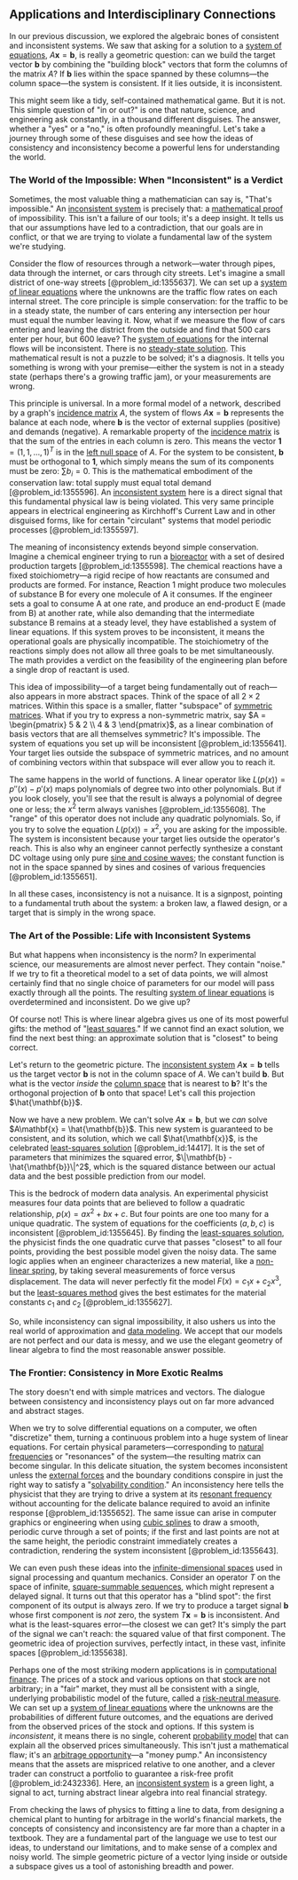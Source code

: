 ## Applications and Interdisciplinary Connections

In our previous discussion, we explored the algebraic bones of consistent and inconsistent systems. We saw that asking for a solution to a [system of equations](@article_id:201334), $A\mathbf{x} = \mathbf{b}$, is really a geometric question: can we build the target vector $\mathbf{b}$ by combining the "building block" vectors that form the columns of the matrix $A$? If $\mathbf{b}$ lies within the space spanned by these columns—the column space—the system is consistent. If it lies outside, it is inconsistent.

This might seem like a tidy, self-contained mathematical game. But it is not. This simple question of "in or out?" is one that nature, science, and engineering ask constantly, in a thousand different disguises. The answer, whether a "yes" or a "no," is often profoundly meaningful. Let's take a journey through some of these disguises and see how the ideas of consistency and inconsistency become a powerful lens for understanding the world.

### The World of the Impossible: When "Inconsistent" is a Verdict

Sometimes, the most valuable thing a mathematician can say is, "That's impossible." An [inconsistent system](@article_id:151948) is precisely that: a [mathematical proof](@article_id:136667) of impossibility. This isn't a failure of our tools; it's a deep insight. It tells us that our assumptions have led to a contradiction, that our goals are in conflict, or that we are trying to violate a fundamental law of the system we're studying.

Consider the flow of resources through a network—water through pipes, data through the internet, or cars through city streets. Let's imagine a small district of one-way streets [@problem_id:1355637]. We can set up a [system of linear equations](@article_id:139922) where the unknowns are the traffic flow rates on each internal street. The core principle is simple conservation: for the traffic to be in a steady state, the number of cars entering any intersection per hour must equal the number leaving it. Now, what if we measure the flow of cars entering and leaving the district from the outside and find that 500 cars enter per hour, but 600 leave? The [system of equations](@article_id:201334) for the internal flows will be inconsistent. There is no [steady-state solution](@article_id:275621). This mathematical result is not a puzzle to be solved; it's a diagnosis. It tells you something is wrong with your premise—either the system is not in a steady state (perhaps there's a growing traffic jam), or your measurements are wrong.

This principle is universal. In a more formal model of a network, described by a graph's [incidence matrix](@article_id:263189) $A$, the system of flows $A\mathbf{x} = \mathbf{b}$ represents the balance at each node, where $\mathbf{b}$ is the vector of external supplies (positive) and demands (negative). A remarkable property of the [incidence matrix](@article_id:263189) is that the sum of the entries in each column is zero. This means the vector $\mathbf{1} = (1, 1, \dots, 1)^T$ is in the [left null space](@article_id:151748) of $A$. For the system to be consistent, $\mathbf{b}$ must be orthogonal to $\mathbf{1}$, which simply means the sum of its components must be zero: $\sum b_i = 0$. This is the mathematical embodiment of the conservation law: total supply must equal total demand [@problem_id:1355596]. An [inconsistent system](@article_id:151948) here is a direct signal that this fundamental physical law is being violated. This very same principle appears in electrical engineering as Kirchhoff's Current Law and in other disguised forms, like for certain "circulant" systems that model periodic processes [@problem_id:1355597].

The meaning of inconsistency extends beyond simple conservation. Imagine a chemical engineer trying to run a [bioreactor](@article_id:178286) with a set of desired production targets [@problem_id:1355598]. The chemical reactions have a fixed stoichiometry—a rigid recipe of how reactants are consumed and products are formed. For instance, Reaction 1 might produce two molecules of substance B for every one molecule of A it consumes. If the engineer sets a goal to consume A at one rate, and produce an end-product E (made from B) at another rate, while also demanding that the intermediate substance B remains at a steady level, they have established a system of linear equations. If this system proves to be inconsistent, it means the operational goals are physically incompatible. The stoichiometry of the reactions simply does not allow all three goals to be met simultaneously. The math provides a verdict on the feasibility of the engineering plan before a single drop of reactant is used.

This idea of impossibility—of a target being fundamentally out of reach—also appears in more abstract spaces. Think of the space of all $2 \times 2$ matrices. Within this space is a smaller, flatter "subspace" of [symmetric matrices](@article_id:155765). What if you try to express a non-symmetric matrix, say $A = \begin{pmatrix} 5 & 2 \\ 4 & 3 \end{pmatrix}$, as a linear combination of basis vectors that are all themselves symmetric? It's impossible. The system of equations you set up will be inconsistent [@problem_id:1355641]. Your target lies outside the subspace of symmetric matrices, and no amount of combining vectors within that subspace will ever allow you to reach it.

The same happens in the world of functions. A linear operator like $L(p(x)) = p''(x) - p'(x)$ maps polynomials of degree two into other polynomials. But if you look closely, you'll see that the result is always a polynomial of degree one or less; the $x^2$ term always vanishes [@problem_id:1355608]. The "range" of this operator does not include any quadratic polynomials. So, if you try to solve the equation $L(p(x)) = x^2$, you are asking for the impossible. The system is inconsistent because your target lies outside the operator's reach. This is also why an engineer cannot perfectly synthesize a constant DC voltage using only pure [sine and cosine waves](@article_id:180787); the constant function is not in the space spanned by sines and cosines of various frequencies [@problem_id:1355651].

In all these cases, inconsistency is not a nuisance. It is a signpost, pointing to a fundamental truth about the system: a broken law, a flawed design, or a target that is simply in the wrong space.

### The Art of the Possible: Life with Inconsistent Systems

But what happens when inconsistency is the norm? In experimental science, our measurements are almost never perfect. They contain "noise." If we try to fit a theoretical model to a set of data points, we will almost certainly find that no single choice of parameters for our model will pass exactly through all the points. The resulting [system of linear equations](@article_id:139922) is overdetermined and inconsistent. Do we give up?

Of course not! This is where linear algebra gives us one of its most powerful gifts: the method of "[least squares](@article_id:154405)." If we cannot find an exact solution, we find the next best thing: an approximate solution that is "closest" to being correct.

Let's return to the geometric picture. The [inconsistent system](@article_id:151948) $A\mathbf{x} = \mathbf{b}$ tells us the target vector $\mathbf{b}$ is not in the column space of $A$. We can't build $\mathbf{b}$. But what is the vector *inside* the [column space](@article_id:150315) that is nearest to $\mathbf{b}$? It's the orthogonal projection of $\mathbf{b}$ onto that space! Let's call this projection $\hat{\mathbf{b}}$.

Now we have a new problem. We can't solve $A\mathbf{x} = \mathbf{b}$, but we *can* solve $A\mathbf{x} = \hat{\mathbf{b}}$. This new system is guaranteed to be consistent, and its solution, which we call $\hat{\mathbf{x}}$, is the celebrated [least-squares solution](@article_id:151560) [@problem_id:14417]. It is the set of parameters that minimizes the squared error, $\|\mathbf{b} - \hat{\mathbf{b}}\|^2$, which is the squared distance between our actual data and the best possible prediction from our model.

This is the bedrock of modern data analysis. An experimental physicist measures four data points that are believed to follow a quadratic relationship, $p(x) = ax^2 + bx + c$. But four points are one too many for a unique quadratic. The system of equations for the coefficients $(a, b, c)$ is inconsistent [@problem_id:1355645]. By finding the [least-squares solution](@article_id:151560), the physicist finds the one quadratic curve that passes "closest" to all four points, providing the best possible model given the noisy data. The same logic applies when an engineer characterizes a new material, like a [non-linear spring](@article_id:170838), by taking several measurements of force versus displacement. The data will never perfectly fit the model $F(x) = c_1 x + c_2 x^3$, but the [least-squares method](@article_id:148562) gives the best estimates for the material constants $c_1$ and $c_2$ [@problem_id:1355627].

So, while inconsistency can signal impossibility, it also ushers us into the real world of approximation and [data modeling](@article_id:140962). We accept that our models are not perfect and our data is messy, and we use the elegant geometry of linear algebra to find the most reasonable answer possible.

### The Frontier: Consistency in More Exotic Realms

The story doesn't end with simple matrices and vectors. The dialogue between consistency and inconsistency plays out on far more advanced and abstract stages.

When we try to solve differential equations on a computer, we often "discretize" them, turning a continuous problem into a huge system of linear equations. For certain physical parameters—corresponding to [natural frequencies](@article_id:173978) or "resonances" of the system—the resulting matrix can become singular. In this delicate situation, the system becomes inconsistent unless the [external forces](@article_id:185989) and the boundary conditions conspire in just the right way to satisfy a "[solvability condition](@article_id:166961)." An inconsistency here tells the physicist that they are trying to drive a system at its [resonant frequency](@article_id:265248) without accounting for the delicate balance required to avoid an infinite response [@problem_id:1355652]. The same issue can arise in computer graphics or engineering when using [cubic splines](@article_id:139539) to draw a smooth, periodic curve through a set of points; if the first and last points are not at the same height, the periodic constraint immediately creates a contradiction, rendering the system inconsistent [@problem_id:1355643].

We can even push these ideas into the [infinite-dimensional spaces](@article_id:140774) used in signal processing and quantum mechanics. Consider an operator $T$ on the space of infinite, [square-summable sequences](@article_id:185176), which might represent a delayed signal. It turns out that this operator has a "blind spot": the first component of its output is always zero. If we try to produce a target signal $\mathbf{b}$ whose first component is *not* zero, the system $T\mathbf{x} = \mathbf{b}$ is inconsistent. And what is the least-squares error—the closest we can get? It's simply the part of the signal we can't reach: the squared value of that first component. The geometric idea of projection survives, perfectly intact, in these vast, infinite spaces [@problem_id:1355638].

Perhaps one of the most striking modern applications is in [computational finance](@article_id:145362). The prices of a stock and various options on that stock are not arbitrary; in a "fair" market, they must all be consistent with a single, underlying probabilistic model of the future, called a [risk-neutral measure](@article_id:146519). We can set up a [system of linear equations](@article_id:139922) where the unknowns are the probabilities of different future outcomes, and the equations are derived from the observed prices of the stock and options. If this system is *inconsistent*, it means there is no single, coherent [probability model](@article_id:270945) that can explain all the observed prices simultaneously. This isn't just a mathematical flaw; it's an [arbitrage opportunity](@article_id:633871)—a "money pump." An inconsistency means that the assets are mispriced relative to one another, and a clever trader can construct a portfolio to guarantee a risk-free profit [@problem_id:2432336]. Here, an [inconsistent system](@article_id:151948) is a green light, a signal to act, turning abstract linear algebra into real financial strategy.

From checking the laws of physics to fitting a line to data, from designing a chemical plant to hunting for arbitrage in the world's financial markets, the concepts of consistency and inconsistency are far more than a chapter in a textbook. They are a fundamental part of the language we use to test our ideas, to understand our limitations, and to make sense of a complex and noisy world. The simple geometric picture of a vector lying inside or outside a subspace gives us a tool of astonishing breadth and power.